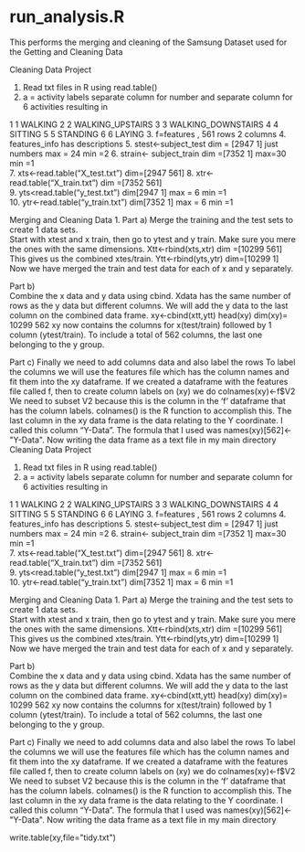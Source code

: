 run_analysis.R
==============

This performs the merging and cleaning of the Samsung Dataset used for the Getting and Cleaning Data

Cleaning Data Project
1.	Read txt files in R using read.table()   
2.	a = activity labels  separate column for number and separate column for 6 activities
resulting in 
      
1  1            WALKING
2  2   WALKING_UPSTAIRS
3  3 WALKING_DOWNSTAIRS
4  4            SITTING
5  5           STANDING
6  6             LAYING
3.	f=features ,    561 rows 2 columns
4.	features_info   has descriptions
5.	stest<-subject_test    dim = [2947  1]    just numbers      max = 24     min =2 
6.	   strain<- subject_train    dim =[7352   1]                        max=30  min =1                      
7.	xts<-read.table(“X_test.txt”)  dim=[2947    561]
8.	  xtr<-read.table(“X_train.txt”)  dim =[7352   561]   
9.	     yts<read.table(“y_test.txt”)     dim[2947   1]       max = 6 min =1  
10.	ytr<-read.table(“y_train.txt”)   dim[7352   1]            max = 6 min =1 


Merging and Cleaning Data
1.
Part a)
Merge the training and the test sets to create 1 data sets.   
Start with xtest and x train, then go to ytest and y train. Make sure you mere the ones with the same dimensions. 
  Xtt<-rbind(xts,xtr)      dim =[10299   561]    This gives us the combined xtes/train.
Ytt<-rbind(yts,ytr)         dim=[10299   1]
Now we have merged the train and test data for each of x and y separately. 

Part b)  
Combine the x data and y data using cbind.  Xdata has the same number of rows as the y data but different columns. We will add the y data to the last column on the combined data frame. 
xy<-cbind(xtt,ytt)
head(xy)
dim(xy)= 10299   562
xy now contains the columns for x(test/train) followed by 1 column (ytest/train). To include a total of 562 columns, the last one belonging to the y group. 

Part c)  Finally we need to add columns data and also label the rows 
      To label the columns we will use the features file which has the column names and fit them into the xy dataframe. 
If we created a dataframe with the features file called f, then to create column labels on (xy) we do 
colnames(xy)<-f$V2
We need to subset V2 because this is the column in the ‘f’ dataframe that has the column labels. colnames() is the R function to accomplish this. 
The last column in the xy data frame is the data relating to the Y coordinate. I called this column “Y-Data”. The formula that I used was
names(xy)[562]<-"Y-Data".
Now writing the data frame as a text file in my main directory 
Cleaning Data Project
1.	Read txt files in R using read.table()   
2.	a = activity labels  separate column for number and separate column for 6 activities
resulting in 
      
1  1            WALKING
2  2   WALKING_UPSTAIRS
3  3 WALKING_DOWNSTAIRS
4  4            SITTING
5  5           STANDING
6  6             LAYING
3.	f=features ,    561 rows 2 columns
4.	features_info   has descriptions
5.	stest<-subject_test    dim = [2947  1]    just numbers      max = 24     min =2 
6.	   strain<- subject_train    dim =[7352   1]                        max=30  min =1                      
7.	xts<-read.table(“X_test.txt”)  dim=[2947    561]
8.	  xtr<-read.table(“X_train.txt”)  dim =[7352   561]   
9.	     yts<read.table(“y_test.txt”)     dim[2947   1]       max = 6 min =1  
10.	ytr<-read.table(“y_train.txt”)   dim[7352   1]            max = 6 min =1 


Merging and Cleaning Data
1.
Part a)
Merge the training and the test sets to create 1 data sets.   
Start with xtest and x train, then go to ytest and y train. Make sure you mere the ones with the same dimensions. 
  Xtt<-rbind(xts,xtr)      dim =[10299   561]    This gives us the combined xtes/train.
Ytt<-rbind(yts,ytr)         dim=[10299   1]
Now we have merged the train and test data for each of x and y separately. 

Part b)  
Combine the x data and y data using cbind.  Xdata has the same number of rows as the y data but different columns. We will add the y data to the last column on the combined data frame. 
xy<-cbind(xtt,ytt)
head(xy)
dim(xy)= 10299   562
xy now contains the columns for x(test/train) followed by 1 column (ytest/train). To include a total of 562 columns, the last one belonging to the y group. 

Part c)  Finally we need to add columns data and also label the rows 
      To label the columns we will use the features file which has the column names and fit them into the xy dataframe. 
If we created a dataframe with the features file called f, then to create column labels on (xy) we do 
colnames(xy)<-f$V2
We need to subset V2 because this is the column in the ‘f’ dataframe that has the column labels. colnames() is the R function to accomplish this. 
The last column in the xy data frame is the data relating to the Y coordinate. I called this column “Y-Data”. The formula that I used was
names(xy)[562]<-"Y-Data".
Now writing the data frame as a text file in my main directory 

write.table(xy,file="tidy.txt")
